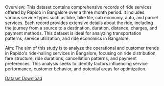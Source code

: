 Overview:
This dataset contains comprehensive records of ride services offered by Rapido in Bangalore over a three month period.
It includes various service types such as bike, bike lite, cab economy, auto, and parcel services. Each record provides 
extensive details about the ride, including the journey from a source to a destination, duration, distance, charges, and
payment methods. This dataset is ideal for analyzing transportation patterns, service utilization, and ride economics in Bangalore.

Aim:
The aim of this study is to analyze the operational and customer trends in Rapido's ride-hailing services in Bangalore, focusing
on ride distribution, fare structure, ride durations, cancellation patterns, and payment preferences. This analysis seeks to identify 
factors influencing service performance, customer behavior, and potential areas for optimization.

[Dataset Download](https://www.kaggle.com/datasets/vishaldeoprasad/bangalore-rapido-ride-services-dataset )

